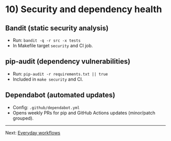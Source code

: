 # 10) Security and dependency health

## Bandit (static security analysis)
- Run: `bandit -q -r src -x tests`
- In Makefile target `security` and CI job.

## pip‑audit (dependency vulnerabilities)
- Run: `pip-audit -r requirements.txt || true`
- Included in `make security` and CI.

## Dependabot (automated updates)
- Config: `.github/dependabot.yml`
- Opens weekly PRs for pip and GitHub Actions updates (minor/patch grouped).

---

Next: [Everyday workflows](./11-workflows.md)
